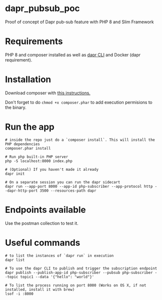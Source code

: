 # dapr_pubsub_poc
Proof of concept of Dapr pub-sub feature with PHP 8 and Slim Framework

# Requirements

PHP 8 and composer installed as well as [dapr CLI](https://docs.dapr.io/getting-started/install-dapr-cli/) and Docker (dapr requirement).
# Installation

Download composer with [this instructions.](https://getcomposer.org/download/)

Don't forget to do `chmod +x composer.phar` to add execution permisions to the binary.

# Run the app

```
# inside the repo just do a `composer install`. This will install the PHP dependencies
composer.phar install

# Run php built-in PHP server
php -S localhost:8000 index.php

# (Optional) If you haven't made it already
dapr init

# On a separate session you can run the dapr sidecart
dapr run --app-port 8000 --app-id php-subscriber --app-protocol http --dapr-http-port 3500 --resources-path dapr
```

# Endpoints available

Use the postman collection to test it.

# Useful commands

```
# to list the instances of `dapr run` in execution
dapr list

# To use the dapr CLI to publish and trigger the subscription endpoint
dapr publish --publish-app-id php-subscriber --pubsub php-subscriber --topic topic1 --data '{"hello": "world"}'

# To list the process running on port 8000 (Works on OS X, if not installed, install it with brew)
lsof -i :8000
```